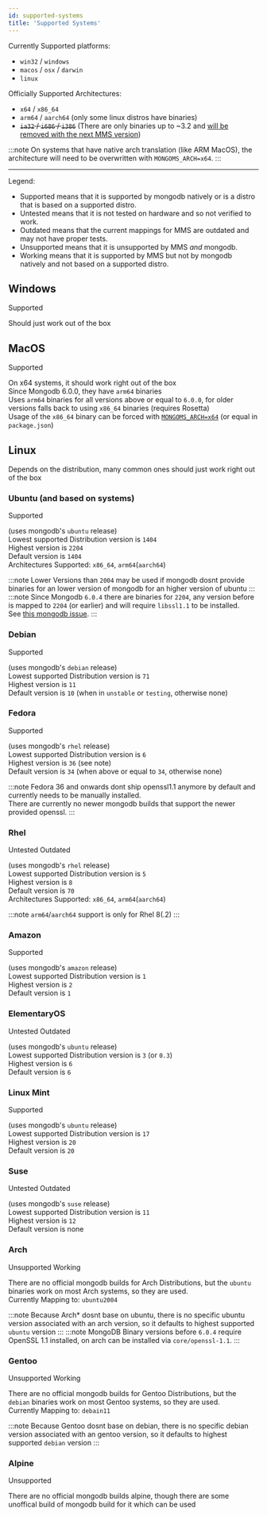 ```yaml
---
id: supported-systems
title: 'Supported Systems'
---
```


Currently Supported platforms:
<!--Platfrom taken from "MongoBinaryDownloadUrl.get*"-->
- `win32` / `windows`
- `macos` / `osx` / `darwin`
- `linux`

Officially Supported Architectures:
<!--Platfrom taken from "MongoBinaryDownloadUrl.translateArch"-->
- `x64` / `x86_64`
- `arm64` / `aarch64` (only some linux distros have binaries)
- ~~`ia32` / `i686` / `i386`~~ (There are only binaries up to ~3.2 and [will be removed with the next MMS version](https://github.com/nodkz/mongodb-memory-server/issues/638))

:::note
On systems that have native arch translation (like ARM MacOS), the architecture will need to be overwritten with `MONGOMS_ARCH=x64`.
:::

---

Legend:

- <span class="badge badge--success">Supported</span> means that it is supported by mongodb natively or is a distro that is based on a supported distro.
- <span class="badge badge--warning">Untested</span> means that it is not tested on hardware and so not verified to work.
- <span class="badge badge--warning">Outdated</span> means that the current mappings for MMS are outdated and may not have proper tests.
- <span class="badge badge--danger">Unsupported</span> means that it is unsupported by MMS *and* mongodb.
- <span class="badge badge--secondary">Working</span> means that it is supported by MMS but not by mongodb natively and not based on a supported distro.

## Windows

<span class="badge badge--success">Supported</span>

Should just work out of the box

## MacOS

<span class="badge badge--success">Supported</span>

On x64 systems, it should work right out of the box<br/>
Since Mongodb 6.0.0, they have `arm64` binaries<br/>
Uses `arm64` binaries for all versions above or equal to `6.0.0`, for older versions falls back to using `x86_64` binaries (requires Rosetta)<br/>
Usage of the `x86_64` binary can be forced with [`MONGOMS_ARCH=x64`](../api/config-options.md#arch) (or equal in `package.json`)

## Linux

Depends on the distribution, many common ones should just work right out of the box

### Ubuntu (and based on systems)

<span class="badge badge--success">Supported</span>

(uses mongodb's `ubuntu` release)<br/>
Lowest supported Distribution version is `1404`<br/>
Highest version is `2204`<br/>
Default version is `1404`<br/>
Architectures Supported: `x86_64`, `arm64`(`aarch64`)

:::note
Lower Versions than `2004` may be used if mongodb dosnt provide binaries for an lower version of mongodb for an higher version of ubuntu
:::
:::note
Since Mongodb `6.0.4` there are binaries for `2204`, any version before is mapped to `2204` (or earlier) and will require `libssl1.1` to be installed.  
See [this mongodb issue](https://jira.mongodb.org/browse/SERVER-62300).
:::

### Debian

<span class="badge badge--success">Supported</span>

(uses mongodb's `debian` release)<br/>
Lowest supported Distribution version is `71`<br/>
Highest version is `11`<br/>
Default version is `10` (when in `unstable` or `testing`, otherwise none)

### Fedora

<span class="badge badge--success">Supported</span>

(uses mongodb's `rhel` release)<br/>
Lowest supported Distribution version is `6`<br/>
Highest version is `36` (see note)<br/>
Default version is `34` (when above or equal to `34`, otherwise none)

:::note
Fedora 36 and onwards dont ship openssl1.1 anymore by default and currently needs to be manually installed.  
There are currently no newer mongodb builds that support the newer provided openssl.
:::

### Rhel

<span class="badge badge--warning">Untested</span> <span class="badge badge--warning">Outdated</span>

(uses mongodb's `rhel` release)<br/>
Lowest supported Distribution version is `5`<br/>
Highest version is `8`<br/>
Default version is `70`<br/>
Architectures Supported: `x86_64`, `arm64`(`aarch64`)

:::note
`arm64`/`aarch64` support is only for Rhel 8(.2)
:::

### Amazon

<span class="badge badge--success">Supported</span>

(uses mongodb's `amazon` release)<br/>
Lowest supported Distribution version is `1`<br/>
Highest version is `2`<br/>
Default version is `1`

### ElementaryOS

<span class="badge badge--warning">Untested</span> <span class="badge badge--warning">Outdated</span>

(uses mongodb's `ubuntu` release)<br/>
Lowest supported Distribution version is `3` (or `0.3`)<br/>
Highest version is `6`<br/>
Default version is `6`

### Linux Mint

<span class="badge badge--success">Supported</span>

(uses mongodb's `ubuntu` release)<br/>
Lowest supported Distribution version is `17`<br/>
Highest version is `20`<br/>
Default version is `20`

### Suse

<span class="badge badge--warning">Untested</span> <span class="badge badge--warning">Outdated</span>

(uses mongodb's `suse` release)<br/>
Lowest supported Distribution version is `11`<br/>
Highest version is `12`<br/>
Default version is none

### Arch

<span class="badge badge--danger">Unsupported</span> <span class="badge badge--secondary">Working</span>

There are no official mongodb builds for Arch Distributions, but the `ubuntu` binaries work on most Arch systems, so they are used.<br/>
Currently Mapping to: `ubuntu2004`

:::note
Because Arch* dosnt base on ubuntu, there is no specific ubuntu version associated with an arch version, so it defaults to highest supported `ubuntu` version
:::
:::note
MongoDB Binary versions before `6.0.4` require OpenSSL 1.1 installed, on arch can be installed via `core/openssl-1.1`.
:::

### Gentoo

<span class="badge badge--danger">Unsupported</span> <span class="badge badge--secondary">Working</span>

There are no official mongodb builds for Gentoo Distributions, but the `debian` binaries work on most Gentoo systems, so they are used.<br/>
Currently Mapping to: `debain11`

:::note
Because Gentoo dosnt base on debian, there is no specific debian version associated with an gentoo version, so it defaults to highest supported `debian` version
:::

### Alpine

<span class="badge badge--danger">Unsupported</span>

There are no official mongodb builds alpine, though there are some unoffical build of mongodb build for it which can be used
